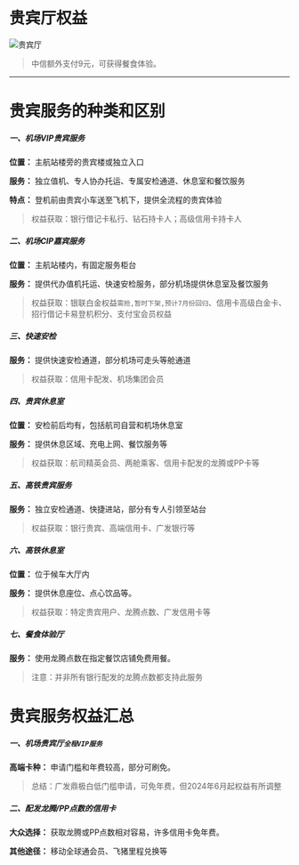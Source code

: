# 贵宾厅权益

![贵宾厅](https://cos.zjkmkj.com/media/2025/02/18/b1d84a6565e9257af759370114821ddf-2.webp)

> 中信额外支付9元，可获得餐食体验。

---

# 贵宾服务的种类和区别

##### 一、机场VIP贵宾服务

**位置：** 主航站楼旁的贵宾楼或独立入口

**服务：** 独立值机、专人协办托运、专属安检通道、休息室和餐饮服务

**特点：** 登机前由贵宾小车送至飞机下，提供全流程的贵宾体验

> 权益获取：银行借记卡私行、钻石持卡人；高级信用卡持卡人

##### 二、机场CIP嘉宾服务

**位置：** 主航站楼内，有固定服务柜台

**服务：** 提供代办值机托运、快速安检服务，部分机场提供休息室及餐饮服务

> 权益获取：银联白金权益`需抢,暂时下架,预计7月份回归`、信用卡高级白金卡、招行借记卡易登机积分、支付宝会员权益

##### 三、快速安检

**服务：** 提供快速安检通道，部分机场可走头等舱通道

> 权益获取：信用卡配发、机场集团会员

##### 四、贵宾休息室

**位置：** 安检前后均有，包括航司自营和机场休息室

**服务：** 提供休息区域、充电上网、餐饮服务等

> 权益获取：航司精英会员、两舱乘客、信用卡配发的龙腾或PP卡等

##### 五、高铁贵宾服务

**服务：** 独立安检通道、快捷进站，部分有专人引领至站台

> 权益获取：银行贵宾、高端信用卡、广发银行等

##### 六、高铁休息室

**位置：** 位于候车大厅内

**服务：** 提供休息座位、点心饮品等。

> 权益获取：特定贵宾用户、龙腾点数、广发信用卡等

##### 七、餐食体验厅

**服务：** 使用龙腾点数在指定餐饮店铺免费用餐。

> 注意：并非所有银行配发的龙腾点数都支持此服务

# 贵宾服务权益汇总

##### 一、机场贵宾厅`全程VIP服务`

**高端卡种：** 申请门槛和年费较高，部分可刷免。

> 总结：广发鼎极白低门槛申请，可免年费，但2024年6月起权益有所调整

##### 二、配发龙腾/PP点数的信用卡

**大众选择：** 获取龙腾或PP点数相对容易，许多信用卡免年费。

**其他途径：** 移动全球通会员、飞猪里程兑换等
